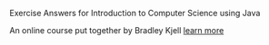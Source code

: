 Exercise Answers for Introduction to Computer Science using Java

An online course put together by Bradley Kjell <a href="http://chortle.ccsu.edu/java5/">learn more</a>